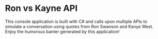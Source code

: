 # Ron vs Kayne API

This console application is built with C# and calls upon multiple APIs to simulate a conversation using quotes 
from Ron Swanson and Kanye West. Enjoy the humorous banter generated by this application!
